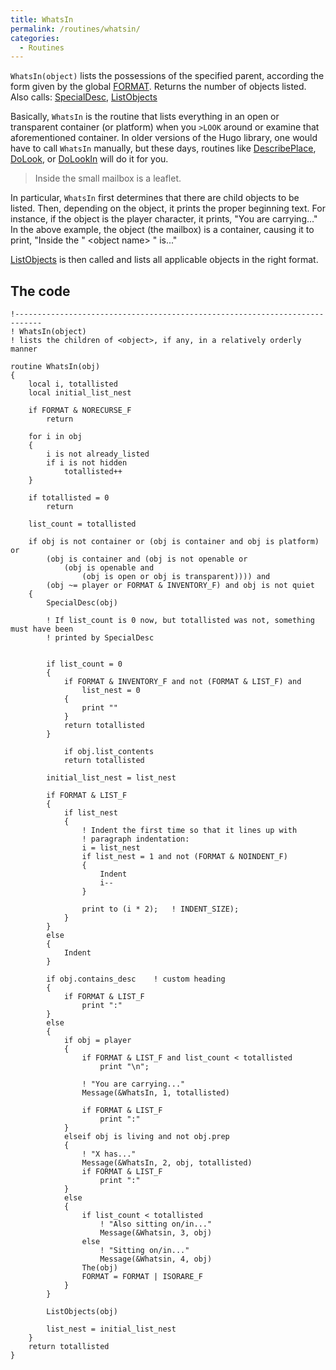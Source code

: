 ```yaml
---
title: WhatsIn
permalink: /routines/whatsin/
categories: 
  - Routines
---
```


`WhatsIn(object)` lists the possessions of the specified parent, according the form given by the global [FORMAT](FORMAT). Returns the number of objects listed. Also calls: [SpecialDesc](SpecialDesc), [ListObjects](ListObjects)

Basically, `WhatsIn` is the routine that lists everything in an open or
transparent container (or platform) when you `>LOOK` around or examine
that aforementioned container. In older versions of the Hugo library,
one would have to call `WhatsIn` manually, but these days, routines like
[DescribePlace](DescribePlace), [DoLook](DoLook),
or [DoLookIn](DoLookIn) will do it for you.

>Inside the small mailbox is a leaflet.

In particular, `WhatsIn` first determines that there are child objects
to be listed. Then, depending on the object, it prints the proper
beginning text. For instance, if the object is the player character, it
prints, "You are carrying..." In the above example, the object (the
mailbox) is a container, causing it to print, "Inside the "
&lt;object name&gt; " is..."

[ListObjects](ListObjects) is then called and lists all
applicable objects in the right format.

## The code

    !----------------------------------------------------------------------------
    ! WhatsIn(object)
    ! lists the children of <object>, if any, in a relatively orderly manner

    routine WhatsIn(obj)
    {
        local i, totallisted
        local initial_list_nest

        if FORMAT & NORECURSE_F
            return

        for i in obj
        {
            i is not already_listed
            if i is not hidden
                totallisted++
        }

        if totallisted = 0
            return

        list_count = totallisted

        if obj is not container or (obj is container and obj is platform) or
            (obj is container and (obj is not openable or
                (obj is openable and
                    (obj is open or obj is transparent)))) and
            (obj ~= player or FORMAT & INVENTORY_F) and obj is not quiet
        {
            SpecialDesc(obj)

            ! If list_count is 0 now, but totallisted was not, something must have been
            ! printed by SpecialDesc


            if list_count = 0
            {
                if FORMAT & INVENTORY_F and not (FORMAT & LIST_F) and
                    list_nest = 0
                {
                    print ""
                }
                return totallisted
            }

                if obj.list_contents
                return totallisted

            initial_list_nest = list_nest

            if FORMAT & LIST_F
            {
                if list_nest
                {
                    ! Indent the first time so that it lines up with
                    ! paragraph indentation:
                    i = list_nest
                    if list_nest = 1 and not (FORMAT & NOINDENT_F)
                    {
                        Indent
                        i--
                    }

                    print to (i * 2);   ! INDENT_SIZE);
                }
            }
            else
            {
                Indent
            }

            if obj.contains_desc    ! custom heading
            {
                if FORMAT & LIST_F
                    print ":"
            }
            else
            {
                if obj = player
                {
                    if FORMAT & LIST_F and list_count < totallisted
                        print "\n";

                    ! "You are carrying..."
                    Message(&WhatsIn, 1, totallisted)

                    if FORMAT & LIST_F
                        print ":"
                }
                elseif obj is living and not obj.prep
                {
                    ! "X has..."
                    Message(&WhatsIn, 2, obj, totallisted)
                    if FORMAT & LIST_F
                        print ":"
                }
                else
                {
                    if list_count < totallisted
                        ! "Also sitting on/in..."
                        Message(&Whatsin, 3, obj)
                    else
                        ! "Sitting on/in..."
                        Message(&Whatsin, 4, obj)
                    The(obj)
                    FORMAT = FORMAT | ISORARE_F
                }
            }

            ListObjects(obj)

            list_nest = initial_list_nest
        }
        return totallisted
    }
